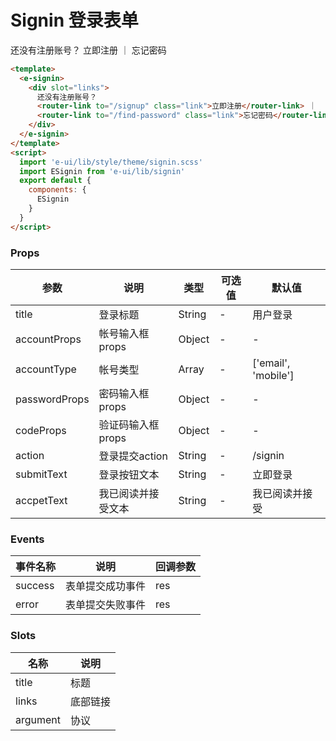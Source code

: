 # Signin 登录表单
<e-signin>
  <div slot="links">
    还没有注册账号？
    <router-link to="/signup" class="link">立即注册</router-link> ｜ 
    <router-link to="/find-password" class="link">忘记密码</router-link>
  </div>
</e-signin>

```html
<template>
  <e-signin>
    <div slot="links">
      还没有注册账号？
      <router-link to="/signup" class="link">立即注册</router-link> ｜ 
      <router-link to="/find-password" class="link">忘记密码</router-link>
    </div>
  </e-signin>
</template>
<script>
  import 'e-ui/lib/style/theme/signin.scss'
  import ESignin from 'e-ui/lib/signin'
  export default {
    components: {
      ESignin
    }
  }
</script>
```

### Props
| 参数      | 说明    | 类型      | 可选值       | 默认值   |
|---------- |-------- |---------- |------------- |--------- |
| title     | 登录标题   | String  |   -       |    用户登录    |
| accountProps     | 帐号输入框props   | Object  |   -       |    -    |
| accountType     | 帐号类型   | Array  |   -       |    ['email', 'mobile']   |
| passwordProps     | 密码输入框props   | Object  |   -       |    -    |
| codeProps     | 验证码输入框props   | Object  |   -       |    -    |
| action     | 登录提交action   | String  |   -       |    /signin    |
| submitText     | 登录按钮文本   | String  |   -       |    立即登录    |
| accpetText     | 我已阅读并接受文本   | String  |   -       |    我已阅读并接受    |

### Events
| 事件名称 | 说明 | 回调参数 |
|---------|--------|---------|
| success | 表单提交成功事件 | res |
| error | 表单提交失败事件 | res |

### Slots
| 名称 | 说明 | 
|---------|--------|
| title | 标题 |
| links | 底部链接 |
| argument | 协议 |
